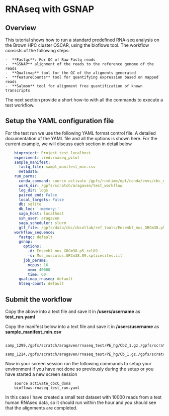 #  RNAseq with GSNAP
## Overview

This tutorial shows how to run a standard predefined RNA-seq analysis on
the Brown HPC cluster OSCAR, using the bioflows tool. The workflow
consists of the following steps:

    -  **Fastqc**: For QC of Raw Fastq reads
    -  **GSNAP** alignment of the reads to the reference genome of the reads
    -  **Qualimap** tool for the QC of the aligments generated
    -  **featureCounts** tool for quantifying expression based on mapped reads
    -  **Salmon** tool for alignment free quantification of known transcripts

The next section provide a short how-to with all the commands to
execute a test workflow.


## Setup the YAML configuration file

For the test run we use the following YAML format control file. A
detailed documentation of the YAML file and all the options is shown
here. For the current example, we will discuss each section in detail  below

```yaml
    bioproject: Project_test_localhost
    experiment: :red:rnaseq_pilot
    sample_manifest:
      fastq_file: sampl_manifest_min.csv
      metadata:
    run_parms:
      conda_command: source activate /gpfs/runtime/opt/conda/envs/cbc_conda_test
      work_dir: /gpfs/scratch/aragaven/test_workflow
      log_dir: logs
      paired_end: False
      local_targets: False
      db: sqlite
      db_loc: ':memory:'
      saga_host: localhost
      ssh_user: aragaven
      saga_scheduler: slurm
      gtf_file: /gpfs/data/cbc/cbcollab/ref_tools/Ensembl_mus_GRCm38.p5_rel89/Mus_musculus.GRCm38.89.gtf
    workflow_sequence:
      fastqc: default
      gsnap:
        options:
          -d: Ensembl_mus_GRCm38.p5_rel89
          -s: Mus_musculus.GRCm38.89.splicesites.iit
        job_params:
          ncpus: 16
          mem: 40000
          time: 60
      qualimap_rnaseq: default
      htseq-count: default
```

## Submit the workflow

Copy the above into a text file and save it in **/users/username** as
__test_run.yaml__

Copy the manifest below into a text file and save it in
**/users/username** as __sample_manifest_min.csv__

```
    samp_1299,/gpfs/scratch/aragaven/rnaseq_test/PE_hg/Cb2_1.gz,/gpfs/scratch/aragaven/rnaseq_test/PE_hg/Cb2_2.gz
    samp_1214,/gpfs/scratch/aragaven/rnaseq_test/PE_hg/Cb_1.gz,/gpfs/scratch/aragaven/rnaseq_test/PE_hg/Cb_2.gz
```

Now in your screen session run the following commands to setup your
environment if you have not done so previously during the setup or you
have started a new screen session

```
    source activate_cbcC_dona
    bioflows-rnaseq test_run.yaml
```

In this case I have created a small test dataset with 10000 reads from a
test human RNAseq data, so it should run within the hour and you should
see that the alignments are completed.
